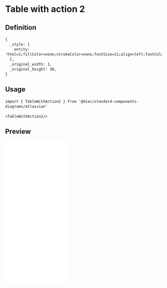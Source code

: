 # Table with action 2

## Definition

```
{
  _style: { 
    entity: 'html=1;fillColor=none;strokeColor=none;fontSize=11;align=left;fontColor=#596780;fontStyle=1;whiteSpace=wrap',
  },
  _original_width: 1,
  _original_height: 30,
}
```

## Usage

```
import { TableWithAction2 } from '@diac/standard-components-diagrams/atlassian'

<TableWithAction2/>
```

## Preview

<img src="./table-with-action-2.png" width="200"/>
